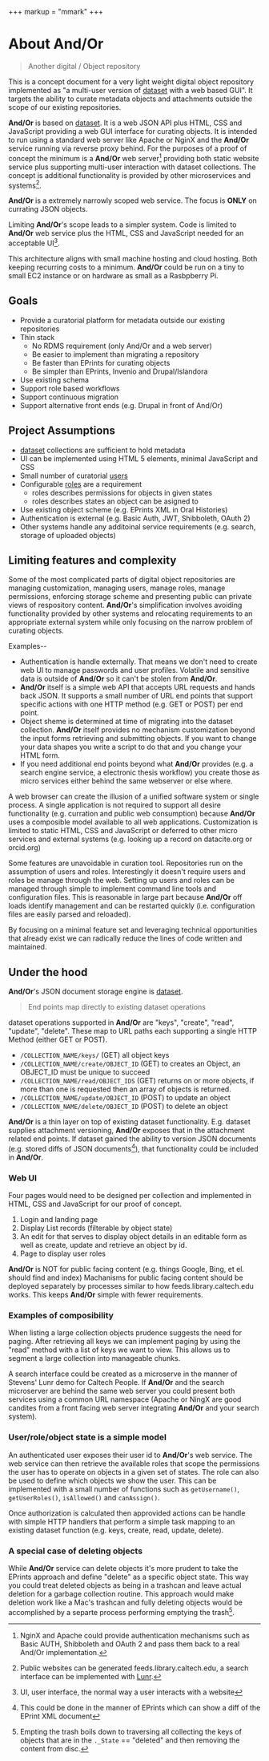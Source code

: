 +++
markup = "mmark"
+++


# About And/Or

> <span class="red">An</span>other <span class="red">d</span>igital / <span class="red">O</span>bject <span class="red">r</span>epository

This is a concept document for a very light weight digital object
repository implemented as "a multi-user version of 
[dataset](https://caltechlibrary.github.io/dataset) with a web 
based GUI". It targets the ability to curate 
metadata objects and attachments outside the scope of 
our existing repositories.  

**And/Or** is based on [dataset](https://caltechlibrary.github.io/dataset).
It is a web JSON API plus HTML, CSS and JavaScript providing a web 
GUI interface for curating objects.  It is intended
to run using a standard web server like Apache or NginX
and the **And/Or** service running via reverse proxy behind.
For the purposes of a proof of concept the minimum is 
a **And/Or** web server[^1] providing both static website
service plus supporting multi-user interaction with dataset 
collections.  The concept is additional functionality 
is provided by other microservices and systems[^2].

**And/Or** is a extremely narrowly scoped web service. The focus 
is __ONLY__ on currating JSON objects. 

Limiting **And/Or**'s scope leads to a simpler system. Code 
is limited to **And/Or** web service plus the HTML, 
CSS and JavaScript needed for an acceptable UI[^3].

This architecture aligns with small machine hosting
and cloud hosting. Both keeping recurring costs to a minimum. 
**And/Or** could be run on a tiny to small EC2 instance or
on hardware as small as a Rasbpberry Pi.


## Goals

+ Provide a curatorial platform for metadata outside our existing repositories
+ Thin stack 
    + No RDMS requirement (only And/Or and a web server)
    + Be easier to implement than migrating a repository
    + Be faster than EPrints for curating objects
    + Be simpler than EPrints, Invenio and Drupal/Islandora
+ Use existing schema 
+ Support role based workflows
+ Support continuous migration
+ Support alternative front ends (e.g. Drupal in front of And/Or)


## Project Assumptions

+ [dataset](https://github.com/caltechlibrary/dataset) collections are sufficient to hold metadata
+ UI can be implemented using HTML 5 elements, minimal JavaScript and CSS
+ Small number of curatorial [users](docs/User-Scheme.html)
+ Configurable [roles](docs/Roles-Scheme.html) are a requirement
    + roles describes permissions for objects in given states
    + roles describes states an object can be asigned to
+ Use existing object scheme (e.g. EPrints XML in Oral Histories)
+ Authentication is external (e.g. Basic Auth, JWT, Shibboleth, OAuth 2)
+ Other systems handle any additoinal service requirements (e.g. search, storage of uploaded objects)


## Limiting features and complexity

Some of the most complicated parts of digital object repositories
are managing customization, managing users, manage roles,
manage permissions, enforcing storage scheme and presenting
public can private views of respository content.  **And/Or**'s 
simplification involves avoiding functionality provided
by other systems and relocating requirements to an appropriate 
external system while only focusing on the narrow problem
of curating objects. 

Examples--

+ Authentication is handle externally. That means we don't need to create web UI to manage passwords and user profiles. Volatile and sensitive data is outside of **And/Or** so it can't be stolen from **And/Or**.
+ **And/Or** itself is a simple web API that accepts URL requests 
and hands back JSON. It supports a small number of URL end points that support specific actions with one HTTP method (e.g. GET or POST) per end point.
+ Object sheme is determined at time of migrating into the dataset collection. **And/Or** itself provides no mechanism customization beyond the input forms retrieving and submitting objects.  If you want to change your data shapes you write a script to do that and you change your HTML form.
+ If you need additional end points beyond what **And/Or** provides (e.g. a search engine service, a electronic thesis workflow) you create those as micro services either behind the same webserver or else where.

A web browser can create the illusion of a unified software system
or single process. A single application is not required to support all
desire functionality (e.g. curration and public web consumption) because
**And/Or** uses a composible model available to all web applications.
Customization is limited to static HTML, CSS and JavaScript or deferred 
to other micro services and external systems (e.g. looking up a record 
on datacite.org or orcid.org)

Some features are unavoidable in curation tool. Repositories run
on the assumption of users and roles. Interestingly it 
doesn't require users and roles be manage through the web. 
Setting up users and roles can be managed through simple to implement
command line tools and configuration files.  This is reasonable in 
large part because **And/Or** off loads identify management 
and can be restarted quickly (i.e. configuration files are easily
parsed and reloaded).

By focusing on a minimal feature set and leveraging technical
opportunities that already exist we can radically
reduce the lines of code written and maintained. 

## Under the hood

**And/Or**'s JSON document storage engine is [dataset](https://github.com/caltechlibrary/dataset).

> End points map directly to existing dataset operations

dataset operations supported in **And/Or** are "keys", "create", 
"read", "update", "delete".  These map to URL paths each supporting 
a single HTTP Method (either GET or POST).

+ `/COLLECTION_NAME/keys/` (GET) all object keys
+ `/COLLECTION_NAME/create/OBJECT_ID` (GET) to creates an Object, an OBJECT_ID must be unique to succeed
+ `/COLLECTION_NAME/read/OBJECT_IDS` (GET) returns on or more objects, if more than one is requested then an array of objects is returned.
+ `/COLLECTION_NAME/update/OBJECT_ID` (POST) to update an object
+ `/COLLECTION_NAME/delete/OBJECT_ID` (POST) to delete an object

**And/Or** is a thin layer on top of existing dataset functionality.
E.g. dataset supplies attachment versioning, **And/Or** exposes that
in the attachment related end points. If dataset gained the ability
to version JSON documents (e.g. stored diffs of JSON documents[^4]),
that functionality could be included in **And/Or**.

### Web UI

Four pages would need to be designed per collection and 
implemented in HTML, CSS and JavaScript for our proof of concept.

1. Login and landing page 
2. Display List records (filterable by object state)
3. An edit for that serves to display object details in an editable form as well as create, update and retrieve an object by id.
4. Page to display user roles

**And/Or** is NOT for public facing content 
(e.g. things Google, Bing, et el.  should find and index) 
Machanisms for public facing content should be deployed 
separately by processes similar to how feeds.library.caltech.edu 
works. This keeps **And/Or** simple with fewer requirements.

### Examples of composibility

When listing a large collection objects prudence 
suggests the need for paging. After retrieving all keys we can
implement paging by using the "read" method with a list of keys
we want to view.  This allows us to segment a large collection 
into manageable chunks.

A search interface could be created as a microserve in the manner 
of Stevens' Lunr demo for Caltech People. If **And/Or** and the
search microserver are behind the same web server you could present
both services using a common URL namespace (Apache or NingX are
good candites from a front facing web server integrating **And/Or**
and your search system).


### User/role/object state is a simple model

An authenticated user exposes their user id to 
**And/Or**'s web service. The web service can then
retrieve the available roles that scope the permissions
the user has to operate on objects in a given set of states.
The role can also be used to define which objects we show
the user.  This can be implemented with a small number
of functions such as `getUsername()`, `getUserRoles()`, 
`isAllowed()` and `canAssign()`.

Once authorization is calculated then approvided actions
can be handle with simple HTTP handlers that perform a simple
task mapping to an existing dataset function (e.g. keys, 
create, read, update, delete).

### A special case of deleting objects 

While **And/Or** service can delete objects it's more
prudent to take the EPrints approach and define "delete"
as a specific object state. This way you could treat
deleted objects as being in a trashcan and leave actual
deletion for a garbage collection routine.  This  approach would 
make deletion work like a Mac's trashcan and fully deleting 
objects would be accomplished by a separte process performing 
emptying the trash[^5].


[^1]: NginX and Apache could provide authentication mechanisms such as Basic AUTH, Shibboleth and OAuth 2 and pass them back to a real And/Or implementation.

[^2]: Public websites can be generated feeds.library.caltech.edu, a search interface can be implemented with [Lunr](https://lunrjs.com).

[^3]: UI, user interface, the normal way a user interacts with a website

[^4]: This could be done in the manner of EPrints which can show a diff of the EPrint XML document

[^5]: Empting the trash boils down to traversing all collecting the keys of objects that are in the `._State` == "deleted" and then removing the content from disc.
